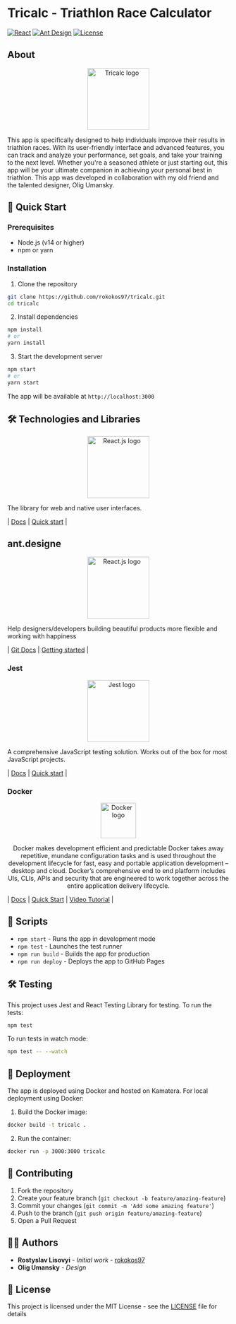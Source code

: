 # Tricalc - Triathlon Race Calculator

[![React](https://img.shields.io/badge/React-18.2.0-blue.svg)](https://reactjs.org/)
[![Ant Design](https://img.shields.io/badge/Ant%20Design-5.4.7-blue.svg)](https://ant.design/)
[![License](https://img.shields.io/badge/license-MIT-green.svg)](https://opensource.org/licenses/MIT)

## About

<p align="center"> 
    <a href="https://pace-calculator.online/">
         <picture>
            <source media="(prefers-color-scheme: dark)" srcset="https://raw.githubusercontent.com/rokokos97/tricalc/b37a836976e5735d1f4d87b703e5a636aecd9867/public/tri.svg">
            <source media="(prefers-color-scheme: light)" srcset="https://cdn-icons-png.flaticon.com/512/6835/6835995.png">
            <img alt="Tricalc logo" src="https://cdn-icons-png.flaticon.com/512/6835/6835995.png" height="140">
         </picture>
    </a>
</p>
<p>  
   This app is specifically designed to help individuals improve their results in triathlon races.
With its user-friendly interface and advanced features, you can track and analyze your performance,
set goals, and take your training to the next level. Whether you're a seasoned athlete or just starting out,
this app will be your ultimate companion in achieving your personal best in triathlon.
This app was developed in collaboration with my old friend and the talented designer, Olig Umansky.
</p>

## 🚀 Quick Start

### Prerequisites
- Node.js (v14 or higher)
- npm or yarn

### Installation

1. Clone the repository
```bash
git clone https://github.com/rokokos97/tricalc.git
cd tricalc
```

2. Install dependencies
```bash
npm install
# or
yarn install
```

3. Start the development server
```bash
npm start
# or
yarn start
```

The app will be available at `http://localhost:3000`

## 🛠️ Technologies and Libraries
<p align="center"> 
    <a href="https://react.dev/">
        <img src="https://upload.wikimedia.org/wikipedia/commons/a/a7/React-icon.svg" alt="React.js logo" height="140">
    </a>
</p>
<p>  
    The library for web and native user interfaces.
</p>

| [Docs](https://react.dev/learn) | [Quick start](https://react.dev/learn/installation) |

## ant.designe
<p align="center"> 
    <a href="https://ant.design/">
        <img src="https://www.specbee.com/sites/default/files/inline-images/Ant.png" alt="React.js logo" height="140">
    </a>
</p>
<p>  
    Help designers/developers building beautiful products more flexible and working with happiness

</p>

| [Git Docs](https://github.com/ant-design/ant-design) | [Getting started](https://ant.design/components/overview/) |

### Jest
<p align="center"> 
    <a href="https://jestjs.io/uk/">
        <img src="https://raw.githubusercontent.com/jestjs/jest/main/website/static/img/jest-readme-headline.png" alt="Jest logo" height="140">
    </a>
</p>
<p>  
    A comprehensive JavaScript testing solution. Works out of the box for most JavaScript projects.
</p>

| [Docs](https://github.com/jestjs/jest#getting-started) | [Quick start](https://jestjs.io/uk/docs/getting-started) |


### Docker
<p align="center"> 
    <a href="https://www.docker.com/">
        <img src="https://upload.wikimedia.org/wikipedia/commons/4/4e/Docker_%28container_engine%29_logo.svg" alt="Docker logo" height="80">
    </a>
</p>
<p align="center">  
    Docker makes development efficient and predictable
Docker takes away repetitive, mundane configuration tasks and is used throughout the development lifecycle for fast, easy and portable application development – desktop and cloud. Docker’s comprehensive end to end platform includes UIs, CLIs, APIs and security that are engineered to work together across the entire application delivery lifecycle.
</p>

| [Docs](https://docs.docker.com/) | [Quick Start](https://docs.docker.com/get-started/) | [Video Tutorial](https://www.youtube.com/watch?v=n9uCgUzfeRQ) |

## 📝 Scripts

- `npm start` - Runs the app in development mode
- `npm test` - Launches the test runner
- `npm run build` - Builds the app for production
- `npm run deploy` - Deploys the app to GitHub Pages

## 🛠 Testing

This project uses Jest and React Testing Library for testing. To run the tests:

```bash
npm test
```

To run tests in watch mode:

```bash
npm test -- --watch
```

## 🚀 Deployment

The app is deployed using Docker and hosted on Kamatera. For local deployment using Docker:

1. Build the Docker image:
```bash
docker build -t tricalc .
```

2. Run the container:
```bash
docker run -p 3000:3000 tricalc
```

## 💪 Contributing

1. Fork the repository
2. Create your feature branch (`git checkout -b feature/amazing-feature`)
3. Commit your changes (`git commit -m 'Add some amazing feature'`)
4. Push to the branch (`git push origin feature/amazing-feature`)
5. Open a Pull Request

## 👨‍💻 Authors

- **Rostyslav Lisovyi** - *Initial work* - [rokokos97](https://github.com/rokokos97)
- **Olig Umansky** - *Design*

## 📜 License

This project is licensed under the MIT License - see the [LICENSE](LICENSE) file for details




